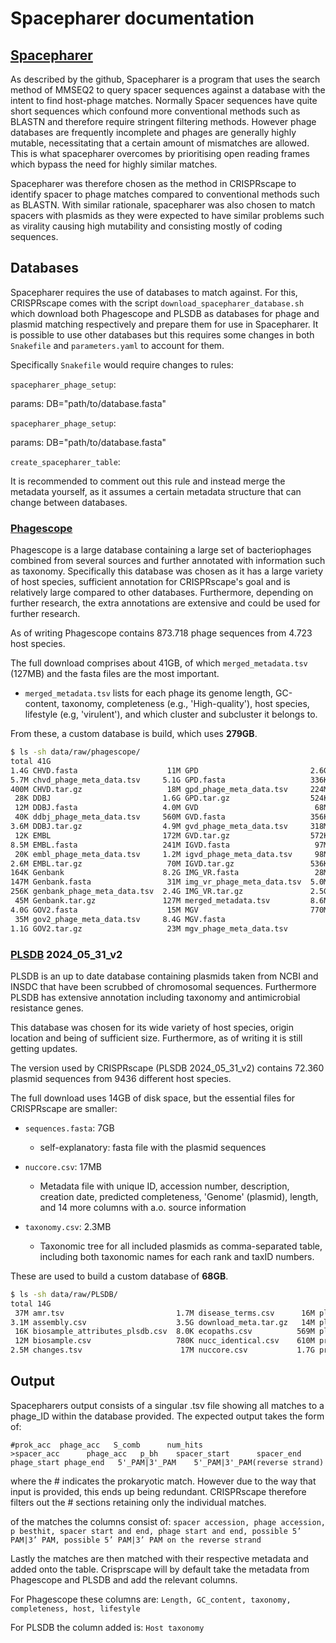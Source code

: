 # Spacepharer documentation

## [Spacepharer](https://github.com/soedinglab/spacepharer)

As described by the github, Spacepharer is a program that uses the search method of MMSEQ2 to query spacer sequences against a database with the intent to find host-phage matches. Normally Spacer sequences have quite short sequences which confound more conventional methods such as BLASTN and therefore require stringent filtering methods. However phage databases are frequently incomplete and phages are generally highly mutable, necessitating that a certain amount of mismatches are allowed. This is what spacepharer overcomes by prioritising open reading frames which bypass the need for highly similar matches.

Spacepharer was therefore chosen as the method in CRISPRscape to identify spacer to phage matches compared to conventional methods such as BLASTN. With similar rationale, spacepharer was also chosen to match spacers with plasmids as they were expected to have similar problems such as virality causing high mutability and consisting mostly of coding sequences.

## Databases

Spacepharer requires the use of databases to match against. For this, CRISPRscape comes with the script `download_spacepharer_database.sh` which download both Phagescope and PLSDB as databases for phage and plasmid matching respectively and prepare them for use in Spacepharer. It is possible to use other databases but this requires some changes in both `Snakefile` and `parameters.yaml` to account for them.

Specifically `Snakefile` would require changes to rules:

`spacepharer_phage_setup`:

params: DB="path/to/database.fasta"

`spacepharer_phage_setup`:

params: DB="path/to/database.fasta"

`create_spacepharer_table`:

It is recommended to comment out this rule and instead merge the metadata yourself, as it assumes a certain metadata structure that can change between databases.

### [Phagescope](https://phagescope.deepomics.org/)

Phagescope is a large database containing a large set of bacteriophages combined from several sources and further annotated with information such as taxonomy. Specifically this database was chosen as it has a large variety of host species, sufficient annotation for CRISPRscape's goal and is relatively large compared to other databases. Furthermore, depending on further research, the extra annotations are extensive and could be used for further research.

As of writing Phagescope contains 873.718 phage sequences from 4.723 host species.

The full download comprises about 41GB, of which `merged_metadata.tsv` (127MB)
and the fasta files are the most important.

- `merged_metadata.tsv` lists for each phage its genome length, GC-content,
taxonomy, completeness (e.g., 'High-quality'), host species, lifestyle
(e.g, 'virulent'), and which cluster and subcluster it belongs to.

From these, a custom database is build, which uses **279GB**.

``` bash
$ ls -sh data/raw/phagescope/
total 41G
1.4G CHVD.fasta                    11M GPD                         2.6G MGV.tar.gz
5.7M chvd_phage_meta_data.tsv     5.1G GPD.fasta                   336K PhagesDB
400M CHVD.tar.gz                   18M gpd_phage_meta_data.tsv     224M PhagesDB.fasta
 28K DDBJ                         1.6G GPD.tar.gz                  524K phagesdb_phage_meta_data.tsv
 12M DDBJ.fasta                   4.0M GVD                          68M PhagesDB.tar.gz
 40K ddbj_phage_meta_data.tsv     560M GVD.fasta                   356K RefSeq
3.6M DDBJ.tar.gz                  4.9M gvd_phage_meta_data.tsv     318M RefSeq.fasta
 12K EMBL                         172M GVD.tar.gz                  572K refseq_phage_meta_data.tsv
8.5M EMBL.fasta                   241M IGVD.fasta                   97M RefSeq.tar.gz
 20K embl_phage_meta_data.tsv     1.2M igvd_phage_meta_data.tsv     98M STV.fasta
2.6M EMBL.tar.gz                   70M IGVD.tar.gz                 536K stv_phage_meta_data.tsv
164K Genbank                      8.2G IMG_VR.fasta                 28M STV.tar.gz
147M Genbank.fasta                 31M img_vr_phage_meta_data.tsv  5.0M TemPhD
256K genbank_phage_meta_data.tsv  2.4G IMG_VR.tar.gz               2.5G TemPhD.fasta
 45M Genbank.tar.gz               127M merged_metadata.tsv         8.6M temphd_phage_meta_data.tsv
4.0G GOV2.fasta                    15M MGV                         770M TemPhD.tar.gz
 35M gov2_phage_meta_data.tsv     8.4G MGV.fasta
1.1G GOV2.tar.gz                   23M mgv_phage_meta_data.tsv
```

### [PLSDB](https://ccb-microbe.cs.uni-saarland.de/plsdb2025/) 2024_05_31_v2

PLSDB is an up to date database containing plasmids taken from NCBI and INSDC that have been scrubbed of chromosomal sequences. Furthermore PLSDB has extensive annotation including taxonomy and antimicrobial resistance genes.

This database was chosen for its wide variety of host species, origin location and being of sufficient size. Furthermore, as of writing it is still getting updates.

The version used by CRISPRscape (PLSDB 2024_05_31_v2) contains 72.360 plasmid sequences from 9436 different host species.

The full download uses 14GB of disk space, but the essential files for
CRISPRscape are smaller:

- `sequences.fasta`: 7GB
    - self-explanatory: fasta file with the plasmid sequences

- `nuccore.csv`: 17MB
    - Metadata file with unique ID, accession number, description, creation
     date, predicted completeness, 'Genome' (plasmid), length, and 14 more
     columns with a.o. source information

- `taxonomy.csv`: 2.3MB
    - Taxonomic tree for all included plasmids as comma-separated table,
    including both taxonomic names for each rank and taxID numbers.

These are used to build a custom database of **68GB**.

``` bash
$ ls -sh data/raw/PLSDB/
total 14G
 37M amr.tsv                         1.7M disease_terms.csv      16M plasmidfinder.csv      16K README.md
3.1M assembly.csv                    3.5G download_meta.tar.gz   14M plsdb_mashdb_sim.tsv  7.0G sequences.fasta
 16K biosample_attributes_plsdb.csv  8.0K ecopaths.csv          569M plsdb_sketch.msh      2.3M taxonomy.csv
 12M biosample.csv                   780K nucc_identical.csv    610M proteins.csv           23M typing.csv
2.5M changes.tsv                      17M nuccore.csv           1.7G proteins.fasta         75M typing_markers.csv
```

## Output

Spacepharers output consists of a singular .tsv file showing all matches to a phage_ID within the database provided. The expected output takes the form of:

```
#prok_acc  phage_acc   S_comb      num_hits
>spacer_acc      phage_acc   p_bh    spacer_start      spacer_end  phage_start phage_end   5'_PAM|3'_PAM    5'_PAM|3'_PAM(reverse strand)
```
where the # indicates the prokaryotic match. However due to the way that input is provided, this ends up being redundant. CRISPRscape therefore filters out the # sections retaining only the individual matches.

of the matches the columns consist of:
`spacer accession, phage accession, p besthit, spacer start and end, phage start and end, possible 5’ PAM|3’ PAM, possible 5’ PAM|3’ PAM on the reverse strand`

Lastly the matches are then matched with their respective metadata and added onto the table. Crisprscape will by default take the metadata from Phagescope and PLSDB and add the relevant columns.

For Phagescope these columns are: `Length, GC_content, taxonomy, completeness, host, lifestyle`

For PLSDB the column added is: `Host taxonomy`

